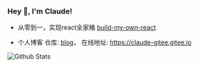 ### Hey 👋, I'm Claude!

<!--
**claude-hub/claude-hub** is a ✨ _special_ ✨ repository because its `README.md` (this file) appears on your GitHub profile.

Here are some ideas to get you started:

- 🔭 I’m currently working on ...
- 🌱 I’m currently learning ...
- 👯 I’m looking to collaborate on ...
- 🤔 I’m looking for help with ...
- 💬 Ask me about ...
- 📫 How to reach me: ...
- 😄 Pronouns: ...
- ⚡ Fun fact: ...
-->

- 从零到一，实现react全家桶 [build-my-own-react](https://github.com/claude-hub/build-my-own-react)

- 个人博客 仓库: [blog](https://github.com/claude-hub/MyDream)， 在线地址: https://claude-gitee.gitee.io

![Github Stats](https://github-readme-stats.vercel.app/api?username=claude-hub&show_icons=true)
